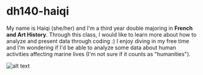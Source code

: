 # dh140-haiqi
My name is Haiqi (she/her) and I'm a third year double majoring in **French and Art History**. Through this class, I would like to learn more about how to analyze and present data through coding :) I enjoy diving in my free time and I'm wondering if I'd be able to analyze some data about human activities affecting marine lives (I'm not sure if it counts as "humanities").

![alt text]()
